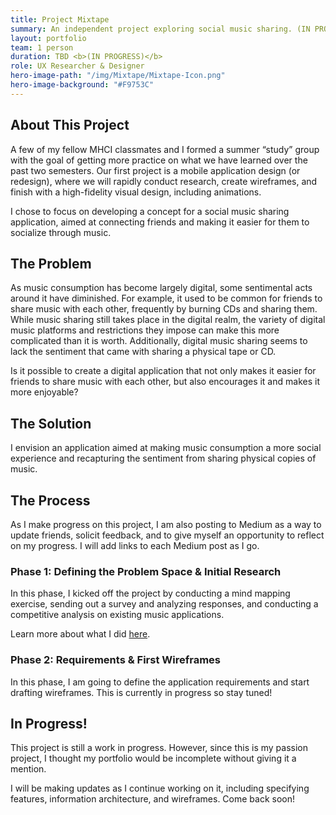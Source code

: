 ```yaml
---
title: Project Mixtape
summary: An independent project exploring social music sharing. (IN PROGRESS)
layout: portfolio
team: 1 person
duration: TBD <b>(IN PROGRESS)</b>
role: UX Researcher & Designer
hero-image-path: "/img/Mixtape/Mixtape-Icon.png"
hero-image-background: "#F9753C"
---
```


<h2>About This Project</h2>
<p>A few of my fellow MHCI classmates and I formed a summer “study” group with the goal of getting more practice on what we have learned over the past two semesters. Our first project is a mobile application design (or redesign), where we will rapidly conduct research, create wireframes, and finish with a high-fidelity visual design, including animations.</p>
<p>I chose to focus on developing a concept for a social music sharing application, aimed at connecting friends and making it easier for them to socialize through music.</p>

<h2>The Problem</h2>
<p>As music consumption has become largely digital, some sentimental acts around it have diminished. For example, it used to be common for friends to share music with each other, frequently by burning CDs and sharing them. While music sharing still takes place in the digital realm, the variety of digital music platforms and restrictions they impose can make this more complicated than it is worth. Additionally, digital music sharing seems to lack the sentiment that came with sharing a physical tape or CD.</p>
<p>Is it possible to create a digital application that not only makes it easier for friends to share music with each other, but also encourages it and makes it more enjoyable?</p>

<h2>The Solution</h2>
<p>I envision an application aimed at making music consumption a more social experience and recapturing the sentiment from sharing physical copies of music.</p>

<h2>The Process</h2>
<p>As I make progress on this project, I am also posting to Medium as a way to update friends, solicit feedback, and to give myself an opportunity to reflect on my progress. I will add links to each Medium post as I go.</p>

<h3>Phase 1: Defining the Problem Space & Initial Research</h3>
<p>In this phase, I kicked off the project by conducting a mind mapping exercise, sending out a survey and analyzing responses, and conducting a competitive analysis on existing music applications.</p>
<p>Learn more about what I did <a href="https://medium.com/@shansul/project-mixtape-phase-1-713f06a230ab">here</a>.</p>

<h3>Phase 2: Requirements & First Wireframes</h3>
<p>In this phase, I am going to define the application requirements and start drafting wireframes. This is currently in progress so stay tuned!</p>

<h2>In Progress!</h2>
<p>This project is still a work in progress. However, since this is my passion project, I thought my portfolio would be incomplete without giving it a mention.</p>
<p> I will be making updates as I continue working on it, including specifying features, information architecture, and wireframes. Come back soon!</p>